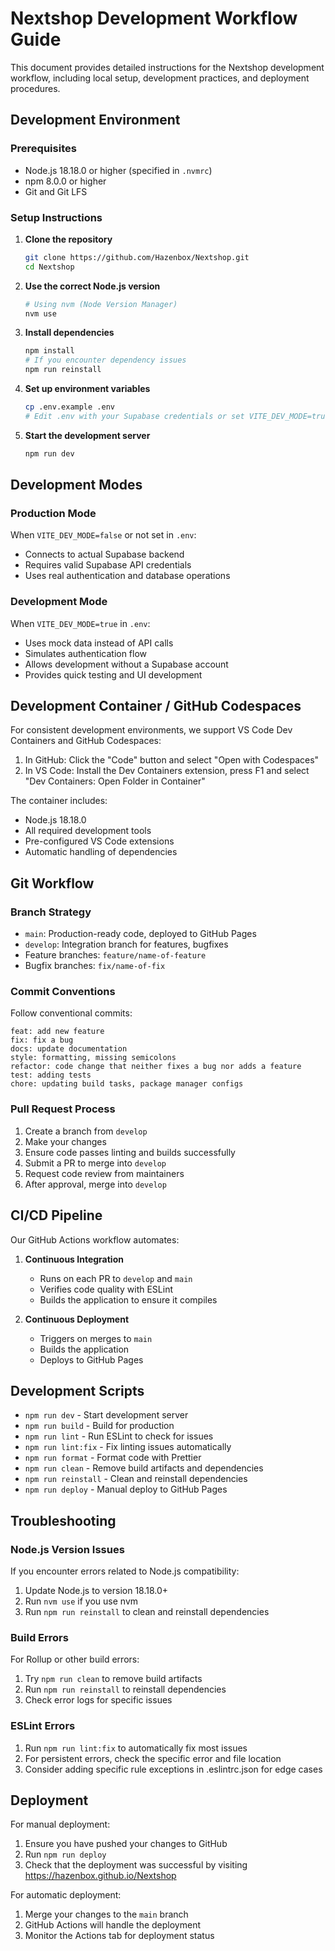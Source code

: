# Nextshop Development Workflow Guide

This document provides detailed instructions for the Nextshop development workflow, including local setup, development practices, and deployment procedures.

## Development Environment

### Prerequisites

- Node.js 18.18.0 or higher (specified in `.nvmrc`)
- npm 8.0.0 or higher
- Git and Git LFS

### Setup Instructions

1. **Clone the repository**
   ```bash
   git clone https://github.com/Hazenbox/Nextshop.git
   cd Nextshop
   ```

2. **Use the correct Node.js version**
   ```bash
   # Using nvm (Node Version Manager)
   nvm use
   ```

3. **Install dependencies**
   ```bash
   npm install
   # If you encounter dependency issues
   npm run reinstall
   ```

4. **Set up environment variables**
   ```bash
   cp .env.example .env
   # Edit .env with your Supabase credentials or set VITE_DEV_MODE=true
   ```

5. **Start the development server**
   ```bash
   npm run dev
   ```

## Development Modes

### Production Mode

When `VITE_DEV_MODE=false` or not set in `.env`:
- Connects to actual Supabase backend
- Requires valid Supabase API credentials
- Uses real authentication and database operations

### Development Mode

When `VITE_DEV_MODE=true` in `.env`:
- Uses mock data instead of API calls
- Simulates authentication flow
- Allows development without a Supabase account
- Provides quick testing and UI development

## Development Container / GitHub Codespaces

For consistent development environments, we support VS Code Dev Containers and GitHub Codespaces:

1. In GitHub: Click the "Code" button and select "Open with Codespaces"
2. In VS Code: Install the Dev Containers extension, press F1 and select "Dev Containers: Open Folder in Container"

The container includes:
- Node.js 18.18.0
- All required development tools
- Pre-configured VS Code extensions
- Automatic handling of dependencies

## Git Workflow

### Branch Strategy

- `main`: Production-ready code, deployed to GitHub Pages
- `develop`: Integration branch for features, bugfixes
- Feature branches: `feature/name-of-feature`
- Bugfix branches: `fix/name-of-fix`

### Commit Conventions

Follow conventional commits:
```
feat: add new feature
fix: fix a bug
docs: update documentation
style: formatting, missing semicolons
refactor: code change that neither fixes a bug nor adds a feature
test: adding tests
chore: updating build tasks, package manager configs
```

### Pull Request Process

1. Create a branch from `develop`
2. Make your changes
3. Ensure code passes linting and builds successfully
4. Submit a PR to merge into `develop`
5. Request code review from maintainers
6. After approval, merge into `develop`

## CI/CD Pipeline

Our GitHub Actions workflow automates:

1. **Continuous Integration**
   - Runs on each PR to `develop` and `main`
   - Verifies code quality with ESLint
   - Builds the application to ensure it compiles

2. **Continuous Deployment**
   - Triggers on merges to `main`
   - Builds the application
   - Deploys to GitHub Pages

## Development Scripts

- `npm run dev` - Start development server
- `npm run build` - Build for production
- `npm run lint` - Run ESLint to check for issues
- `npm run lint:fix` - Fix linting issues automatically
- `npm run format` - Format code with Prettier
- `npm run clean` - Remove build artifacts and dependencies
- `npm run reinstall` - Clean and reinstall dependencies
- `npm run deploy` - Manual deploy to GitHub Pages

## Troubleshooting

### Node.js Version Issues

If you encounter errors related to Node.js compatibility:
1. Update Node.js to version 18.18.0+
2. Run `nvm use` if you use nvm
3. Run `npm run reinstall` to clean and reinstall dependencies

### Build Errors

For Rollup or other build errors:
1. Try `npm run clean` to remove build artifacts
2. Run `npm run reinstall` to reinstall dependencies
3. Check error logs for specific issues

### ESLint Errors

1. Run `npm run lint:fix` to automatically fix most issues
2. For persistent errors, check the specific error and file location
3. Consider adding specific rule exceptions in .eslintrc.json for edge cases

## Deployment

For manual deployment:
1. Ensure you have pushed your changes to GitHub
2. Run `npm run deploy`
3. Check that the deployment was successful by visiting https://hazenbox.github.io/Nextshop

For automatic deployment:
1. Merge your changes to the `main` branch
2. GitHub Actions will handle the deployment
3. Monitor the Actions tab for deployment status 